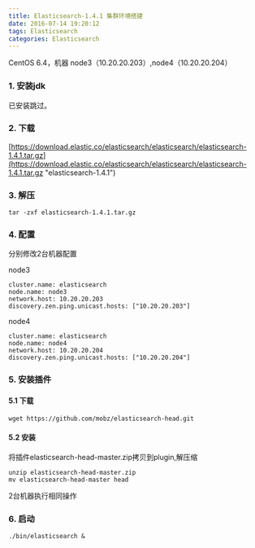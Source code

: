 ```yaml
---
title: Elasticsearch-1.4.1 集群环境搭建
date: 2016-07-14 19:20:12
tags: Elasticsearch
categories: Elasticsearch
---
```


CentOS 6.4，机器 node3（10.20.20.203）,node4（10.20.20.204）

### 1. 安装jdk

已安装跳过。

### 2. 下载

[https://download.elastic.co/elasticsearch/elasticsearch/elasticsearch-1.4.1.tar.gz](https://download.elastic.co/elasticsearch/elasticsearch/elasticsearch-1.4.1.tar.gz "elasticsearch-1.4.1")

### 3. 解压
```
tar -zxf elasticsearch-1.4.1.tar.gz
```
### 4. 配置

分别修改2台机器配置

node3
```
cluster.name: elasticsearch
node.name: node3
network.host: 10.20.20.203  
discovery.zen.ping.unicast.hosts: ["10.20.20.203"]
```
node4
```
cluster.name: elasticsearch
node.name: node4
network.host: 10.20.20.204  
discovery.zen.ping.unicast.hosts: ["10.20.20.204"]
```
### 5. 安装插件
#### 5.1 下载
```
wget https://github.com/mobz/elasticsearch-head.git
```
#### 5.2 安装

将插件elasticsearch-head-master.zip拷贝到plugin,解压缩
```
unzip elasticsearch-head-master.zip
mv elasticsearch-head-master head
```
2台机器执行相同操作

### 6. 启动
```
./bin/elasticsearch &
```
